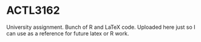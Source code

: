 # ACTL3162
University assignment. Bunch of R and LaTeX code. Uploaded here just so I can use as a reference for future latex or R work.
